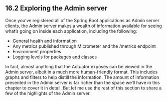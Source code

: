 ## 16.2 Exploring the Admin server

Once you’ve registered all of the Spring Boot applications as Admin server clients, the Admin server makes a wealth of information available for seeing what’s going on inside each application, including the following:

* General health and information
* Any metrics published through Micrometer and the /metrics endpoint
* Environment properties
* Logging levels for packages and classes

In fact, almost anything that the Actuator exposes can be viewed in the Admin server, albeit in a much more human-friendly format. This includes graphs and filters to help distill the information. The amount of information presented in the Admin server is far richer than the space we’ll have in this chapter to cover it in detail. But let me use the rest of this section to share a few of the highlights of the Admin server.